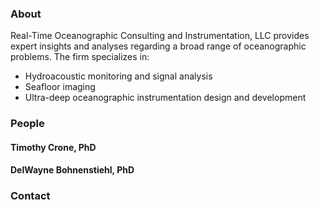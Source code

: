 ### About

Real-Time Oceanographic Consulting and Instrumentation, LLC provides expert insights and analyses regarding a broad range of oceanographic problems. The firm specializes in:

  - Hydroacoustic monitoring and signal analysis
  - Seafloor imaging
  - Ultra-deep oceanographic instrumentation design and development

### People

#### Timothy Crone, PhD


#### DelWayne Bohnenstiehl, PhD


### Contact


